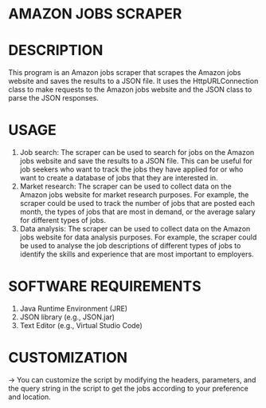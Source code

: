 # AMAZON JOBS SCRAPER

# DESCRIPTION
This program is an Amazon jobs scraper that scrapes the Amazon jobs website and saves the results to a JSON file. It uses the HttpURLConnection class to make requests to the Amazon jobs website and the JSON class to parse the JSON responses.

# USAGE
1)	Job search: The scraper can be used to search for jobs on the Amazon jobs website and save the results to a JSON file. This can be useful for job seekers who want to track the jobs they have applied for or who want to create a database of jobs that they are interested in.
2)	Market research: The scraper can be used to collect data on the Amazon jobs website for market research purposes. For example, the scraper could be used to track the number of jobs that are posted each month, the types of jobs that are most in demand, or the average salary for different types of jobs.
3)	Data analysis: The scraper can be used to collect data on the Amazon jobs website for data analysis purposes. For example, the scraper could be used to analyse the job descriptions of different types of jobs to identify the skills and experience that are most important to employers.

# SOFTWARE REQUIREMENTS 
1)	Java Runtime Environment (JRE)
2) JSON library (e.g., JSON.jar)
3)	Text Editor (e.g., Virtual Studio Code)

# CUSTOMIZATION
->	You can customize the script by modifying the headers, parameters, and the query string in the script to get the jobs according to your preference and location.




